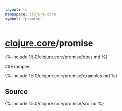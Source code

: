 ```yaml
---
layout: fn
namespace: clojure.core
symbol: "promise"
---
```


# [clojure.core](../)/promise

{% include 1.5.0/clojure.core/promise/docs.md %}

##Examples

{% include 1.5.0/clojure.core/promise/examples.md %}
## Source
{% include 1.5.0/clojure.core/promise/src.md %}


